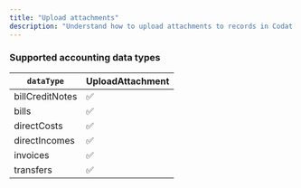 ```yaml
---
title: "Upload attachments"
description: "Understand how to upload attachments to records in Codat's supported accounting integrations"
---
```


### Supported accounting data types

| `dataType`       | UploadAttachment |
|------------------|------------------|
| billCreditNotes  | &#9989;          |  
| bills            | &#9989;          | 
| directCosts      | &#9989;          | 
| directIncomes    | &#9989;          | 
| invoices         | &#9989;          | 
| transfers        | &#9989;          |

